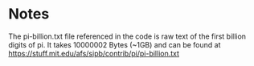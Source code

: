 # Notes
The pi-billion.txt file referenced in the code is raw text of the first billion digits of pi. It takes 10000002 Bytes (~1GB) and can be found at https://stuff.mit.edu/afs/sipb/contrib/pi/pi-billion.txt